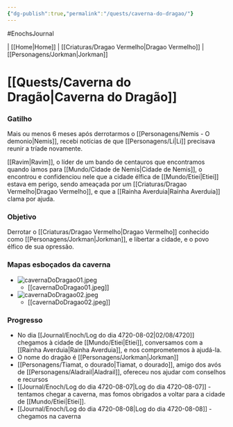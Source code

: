 ```yaml
---
{"dg-publish":true,"permalink":"/quests/caverna-do-dragao/"}
---
```


#EnochsJournal 

| [[Home\|Home]] | [[Criaturas/Dragao Vermelho\|Dragao Vermelho]] | [[Personagens/Jorkman\|Jorkman]]

# [[Quests/Caverna do Dragão\|Caverna do Dragão]]
### Gatilho
Mais ou menos 6 meses após derrotarmos o [[Personagens/Nemis - O demonio\|Nemis]], recebi notícias de que [[Personagens/Li\|Li]] precisava reunir a tríade novamente.

[[Ravim\|Ravim]], o líder de um bando de centauros que encontramos quando íamos para [[Mundo/Cidade de Nemis\|Cidade de Nemis]], o encontrou e confidenciou nele que a cidade élfica de [[Mundo/Etiei\|Etiei]] estava em perigo, sendo ameaçada por um [[Criaturas/Dragao Vermelho\|Dragao Vermelho]], e que a [[Rainha Averduia\|Rainha Averduia]] clama por ajuda.

### Objetivo
Derrotar o [[Criaturas/Dragao Vermelho\|Dragao Vermelho]] conhecido como [[Personagens/Jorkman\|Jorkman]], e libertar a cidade, e o povo élfico de sua opressão.

### Mapas esboçados da caverna
- ![cavernaDoDragao01.jpeg](/img/user/files/cavernaDoDragao01.jpeg)
	- [[cavernaDoDragao01.jpeg]]
- ![cavernaDoDragao02.jpeg](/img/user/files/cavernaDoDragao02.jpeg)
	- [[cavernaDoDragao02.jpeg]]

### Progresso
- No dia [[Journal/Enoch/Log do dia 4720-08-02\|02/08/4720]] chegamos à cidade de [[Mundo/Etiei\|Etiei]], conversamos com a [[Rainha Averduia\|Rainha Averduia]],  e nos comprometemos à ajudá-la.
- O nome do dragão é [[Personagens/Jorkman\|Jorkman]]
- [[Personagens/Tiamat, o dourado\|Tiamat, o dourado]], amigo dos avós de [[Personagens/Aladrail\|Aladrail]], ofereceu nos ajudar com conselhos e recursos
- [[Journal/Enoch/Log do dia 4720-08-07\|Log do dia 4720-08-07]] - tentamos chegar a caverna, mas fomos obrigados a voltar para a cidade de [[Mundo/Etiei\|Etiei]].
- [[Journal/Enoch/Log do dia 4720-08-08\|Log do dia 4720-08-08]] - chegamos na caverna